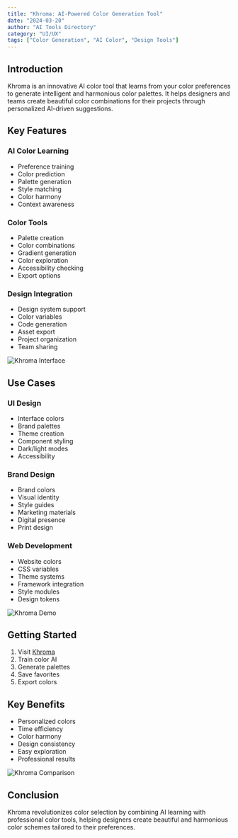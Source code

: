 ```yaml
---
title: "Khroma: AI-Powered Color Generation Tool"
date: "2024-03-20"
author: "AI Tools Directory"
category: "UI/UX"
tags: ["Color Generation", "AI Color", "Design Tools"]
---
```


## Introduction

Khroma is an innovative AI color tool that learns from your color preferences to generate intelligent and harmonious color palettes. It helps designers and teams create beautiful color combinations for their projects through personalized AI-driven suggestions.

## Key Features

### AI Color Learning
- Preference training
- Color prediction
- Palette generation
- Style matching
- Color harmony
- Context awareness

### Color Tools
- Palette creation
- Color combinations
- Gradient generation
- Color exploration
- Accessibility checking
- Export options

### Design Integration
- Design system support
- Color variables
- Code generation
- Asset export
- Project organization
- Team sharing

![Khroma Interface](/imgs/khroma/interface.jpg)

## Use Cases

### UI Design
- Interface colors
- Brand palettes
- Theme creation
- Component styling
- Dark/light modes
- Accessibility

### Brand Design
- Brand colors
- Visual identity
- Style guides
- Marketing materials
- Digital presence
- Print design

### Web Development
- Website colors
- CSS variables
- Theme systems
- Framework integration
- Style modules
- Design tokens

![Khroma Demo](/imgs/khroma/demo.jpg)

## Getting Started

1. Visit [Khroma](https://khroma.co)
2. Train color AI
3. Generate palettes
4. Save favorites
5. Export colors

## Key Benefits

- Personalized colors
- Time efficiency
- Color harmony
- Design consistency
- Easy exploration
- Professional results

![Khroma Comparison](/imgs/khroma/comparison.jpg)

## Conclusion

Khroma revolutionizes color selection by combining AI learning with professional color tools, helping designers create beautiful and harmonious color schemes tailored to their preferences. 
